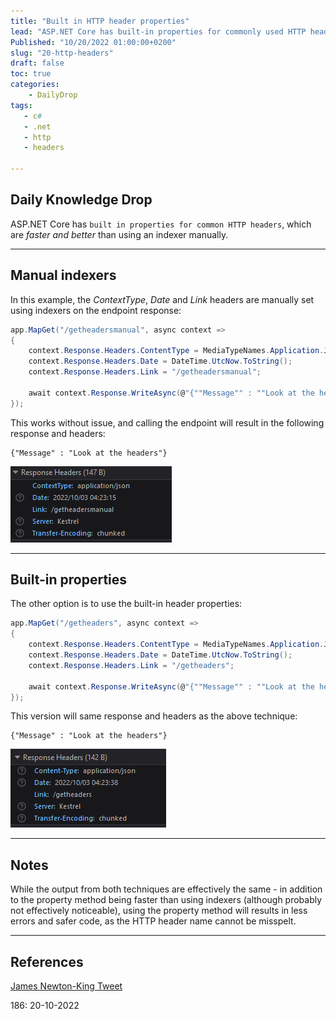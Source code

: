 ```yaml
---
title: "Built in HTTP header properties"
lead: "ASP.NET Core has built-in properties for commonly used HTTP headers"
Published: "10/20/2022 01:00:00+0200"
slug: "20-http-headers"
draft: false
toc: true
categories:
    - DailyDrop
tags:
   - c#
   - .net
   - http
   - headers

---
```


## Daily Knowledge Drop

ASP.NET Core has `built in properties for common HTTP headers`, which are _faster and better_ than using an indexer manually.

---

## Manual indexers

In this example, the _ContextType_, _Date_ and _Link_ headers are manually set using indexers on the endpoint response:

``` csharp
app.MapGet("/getheadersmanual", async context =>
{
    context.Response.Headers.ContentType = MediaTypeNames.Application.Json;
    context.Response.Headers.Date = DateTime.UtcNow.ToString();
    context.Response.Headers.Link = "/getheadersmanual";

    await context.Response.WriteAsync(@"{""Message"" : ""Look at the headers""}");
});
```

This works without issue, and calling the endpoint will result in the following response and headers:

```terminal
{"Message" : "Look at the headers"}
```

![Response Headers](manualheaders.png)

---

## Built-in properties

The other option is to use the built-in header properties:

``` csharp
app.MapGet("/getheaders", async context =>
{
    context.Response.Headers.ContentType = MediaTypeNames.Application.Json;
    context.Response.Headers.Date = DateTime.UtcNow.ToString();
    context.Response.Headers.Link = "/getheaders";

    await context.Response.WriteAsync(@"{""Message"" : ""Look at the headers""}");
});
```

This version will same response and headers as the above technique:

```terminal
{"Message" : "Look at the headers"}
```

![Response Headers](autoheaders.png)

---

## Notes

While the output from both techniques are effectively the same - in addition to the property method being faster than using indexers (although probably not effectively noticeable), using the property method will results in less errors and safer code, as the HTTP header name cannot be misspelt.

---

## References

[James Newton-King Tweet](https://twitter.com/JamesNK/status/1572876608553517056)  

<?# DailyDrop ?>186: 20-10-2022<?#/ DailyDrop ?>
